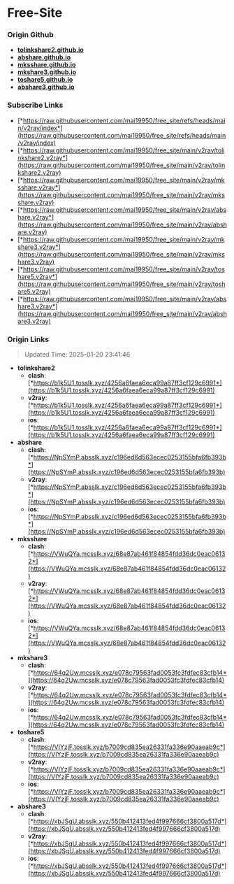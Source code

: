 # Free-Site

### Origin Github

- [**tolinkshare2.github.io**](https://github.com/tolinkshare2/tolinkshare2.github.io)
- [**abshare.github.io**](https://github.com/abshare/abshare.github.io)
- [**mksshare.github.io**](https://github.com/mksshare/mksshare.github.io)
- [**mkshare3.github.io**](https://github.com/mkshare3/mkshare3.github.io)
- [**toshare5.github.io**](https://github.com/toshare5/toshare5.github.io)
- [**abshare3.github.io**](https://github.com/abshare3/abshare3.github.io)

### Subscribe Links

- [*https://raw.githubusercontent.com/mai19950/free_site/refs/heads/main/v2ray/index*](https://raw.githubusercontent.com/mai19950/free_site/refs/heads/main/v2ray/index)
- [*https://raw.githubusercontent.com/mai19950/free_site/main/v2ray/tolinkshare2.v2ray*](https://raw.githubusercontent.com/mai19950/free_site/main/v2ray/tolinkshare2.v2ray)
- [*https://raw.githubusercontent.com/mai19950/free_site/main/v2ray/mksshare.v2ray*](https://raw.githubusercontent.com/mai19950/free_site/main/v2ray/mksshare.v2ray)
- [*https://raw.githubusercontent.com/mai19950/free_site/main/v2ray/abshare.v2ray*](https://raw.githubusercontent.com/mai19950/free_site/main/v2ray/abshare.v2ray)
- [*https://raw.githubusercontent.com/mai19950/free_site/main/v2ray/mkshare3.v2ray*](https://raw.githubusercontent.com/mai19950/free_site/main/v2ray/mkshare3.v2ray)
- [*https://raw.githubusercontent.com/mai19950/free_site/main/v2ray/toshare5.v2ray*](https://raw.githubusercontent.com/mai19950/free_site/main/v2ray/toshare5.v2ray)
- [*https://raw.githubusercontent.com/mai19950/free_site/main/v2ray/abshare3.v2ray*](https://raw.githubusercontent.com/mai19950/free_site/main/v2ray/abshare3.v2ray)

### Origin Links

> Updated Time: 2025-01-20 23:41:46

- **tolinkshare2**
  - **clash**: [*https://b1k5U1.tosslk.xyz/4256a6faea6eca99a87ff3cf129c6991*](https://b1k5U1.tosslk.xyz/4256a6faea6eca99a87ff3cf129c6991)
  - **v2ray**: [*https://b1k5U1.tosslk.xyz/4256a6faea6eca99a87ff3cf129c6991*](https://b1k5U1.tosslk.xyz/4256a6faea6eca99a87ff3cf129c6991)
  - **ios**: [*https://b1k5U1.tosslk.xyz/4256a6faea6eca99a87ff3cf129c6991*](https://b1k5U1.tosslk.xyz/4256a6faea6eca99a87ff3cf129c6991)
- **abshare**
  - **clash**: [*https://NpSYmP.absslk.xyz/c196ed6d563ecec0253155bfa6fb393b*](https://NpSYmP.absslk.xyz/c196ed6d563ecec0253155bfa6fb393b)
  - **v2ray**: [*https://NpSYmP.absslk.xyz/c196ed6d563ecec0253155bfa6fb393b*](https://NpSYmP.absslk.xyz/c196ed6d563ecec0253155bfa6fb393b)
  - **ios**: [*https://NpSYmP.absslk.xyz/c196ed6d563ecec0253155bfa6fb393b*](https://NpSYmP.absslk.xyz/c196ed6d563ecec0253155bfa6fb393b)
- **mksshare**
  - **clash**: [*https://VWuQYa.mcsslk.xyz/68e87ab461f84854fdd36dc0eac06132*](https://VWuQYa.mcsslk.xyz/68e87ab461f84854fdd36dc0eac06132)
  - **v2ray**: [*https://VWuQYa.mcsslk.xyz/68e87ab461f84854fdd36dc0eac06132*](https://VWuQYa.mcsslk.xyz/68e87ab461f84854fdd36dc0eac06132)
  - **ios**: [*https://VWuQYa.mcsslk.xyz/68e87ab461f84854fdd36dc0eac06132*](https://VWuQYa.mcsslk.xyz/68e87ab461f84854fdd36dc0eac06132)
- **mkshare3**
  - **clash**: [*https://64q2Uw.mcsslk.xyz/e078c79563fad0053fc3fdfec83cfb14*](https://64q2Uw.mcsslk.xyz/e078c79563fad0053fc3fdfec83cfb14)
  - **v2ray**: [*https://64q2Uw.mcsslk.xyz/e078c79563fad0053fc3fdfec83cfb14*](https://64q2Uw.mcsslk.xyz/e078c79563fad0053fc3fdfec83cfb14)
  - **ios**: [*https://64q2Uw.mcsslk.xyz/e078c79563fad0053fc3fdfec83cfb14*](https://64q2Uw.mcsslk.xyz/e078c79563fad0053fc3fdfec83cfb14)
- **toshare5**
  - **clash**: [*https://VIYzjF.tosslk.xyz/b7009cd835ea26331fa336e90aaeab9c*](https://VIYzjF.tosslk.xyz/b7009cd835ea26331fa336e90aaeab9c)
  - **v2ray**: [*https://VIYzjF.tosslk.xyz/b7009cd835ea26331fa336e90aaeab9c*](https://VIYzjF.tosslk.xyz/b7009cd835ea26331fa336e90aaeab9c)
  - **ios**: [*https://VIYzjF.tosslk.xyz/b7009cd835ea26331fa336e90aaeab9c*](https://VIYzjF.tosslk.xyz/b7009cd835ea26331fa336e90aaeab9c)
- **abshare3**
  - **clash**: [*https://xbJSgU.absslk.xyz/550b412413fed4f997666cf3800a517d*](https://xbJSgU.absslk.xyz/550b412413fed4f997666cf3800a517d)
  - **v2ray**: [*https://xbJSgU.absslk.xyz/550b412413fed4f997666cf3800a517d*](https://xbJSgU.absslk.xyz/550b412413fed4f997666cf3800a517d)
  - **ios**: [*https://xbJSgU.absslk.xyz/550b412413fed4f997666cf3800a517d*](https://xbJSgU.absslk.xyz/550b412413fed4f997666cf3800a517d)
